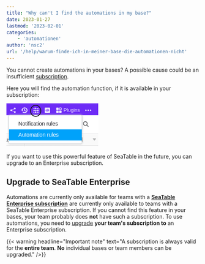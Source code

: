 ```yaml
---
title: "Why can't I find the automations in my base?"
date: 2023-01-27
lastmod: '2023-02-01'
categories:
    - 'automationen'
author: 'nsc2'
url: '/help/warum-finde-ich-in-meiner-base-die-automationen-nicht'
---
```


You cannot create automations in your bases? A possible cause could be an insufficient [subscription](https://seatable.io/en/docs/abo-abrechnung/abo-pakete/).

Here you will find the automation function, if it is available in your subscription:

![rows Locking and archiving with automation](images/how-to-use-automations-for-locking-rows-3.png)

If you want to use this powerful feature of SeaTable in the future, you can upgrade to an Enterprise subscription.

## Upgrade to SeaTable Enterprise

Automations are currently only available for teams with a **[SeaTable Enterprise subscription](https://seatable.io/en/docs/abo-abrechnung/abo-pakete/)** are currently only available to teams with a SeaTable Enterprise subscription. If you cannot find this feature in your bases, your team probably does **not** have such a subscription. To use automations, you need to [upgrade](https://seatable.io/en/docs/abo-abrechnung/abonnement-verwaltung/#abonnement-anpassen) **your team's subscription to** an Enterprise subscription.

{{< warning  headline="Important note"  text="A subscription is always valid for the **entire team**. **No** individual bases or team members can be upgraded." />}}
